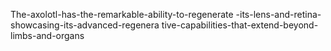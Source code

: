 The-axolotl-has-the-remarkable-ability-to-regenerate -its-lens-and-retina-showcasing-its-advanced-regenera tive-capabilities-that-extend-beyond-limbs-and-organs
